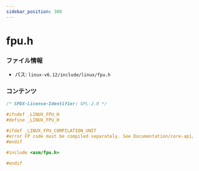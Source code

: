 ```yaml
---
sidebar_position: 380
---
```

# fpu.h

### ファイル情報

- パス: `linux-v6.12/include/linux/fpu.h`

### コンテンツ

```h
/* SPDX-License-Identifier: GPL-2.0 */

#ifndef _LINUX_FPU_H
#define _LINUX_FPU_H

#ifdef _LINUX_FPU_COMPILATION_UNIT
#error FP code must be compiled separately. See Documentation/core-api/floating-point.rst.
#endif

#include <asm/fpu.h>

#endif

```
